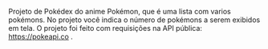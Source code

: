 Projeto de Pokédex do anime Pokémon, que é uma lista com varios pokémons.
No projeto você indica o número de pokémons a serem exibidos em tela.
O projeto foi feito com requisições na API pública: https://pokeapi.co .
